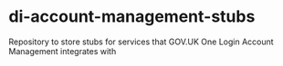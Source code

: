 # di-account-management-stubs
Repository to store stubs for services that GOV.UK One Login Account Management integrates with
